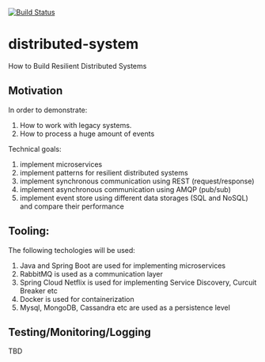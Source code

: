 [![Build Status](https://travis-ci.org/agritsik/distributed-system.svg?branch=master)](https://travis-ci.org/agritsik/distributed-system)

# distributed-system
How to Build Resilient Distributed Systems

## Motivation

In order to demonstrate:

1. How to work with legacy systems.
2. How to process a huge amount of events

Technical goals:

1. implement microservices
2. implement patterns for resilient distributed systems
3. implement synchronous communication using REST (request/response)
4. implement asynchronous communication using AMQP (pub/sub)
5. implement event store using different data storages (SQL and NoSQL) and compare their performance


## Tooling:

The following techologies will be used:

1. Java and Spring Boot are used for implementing microservices 
2. RabbitMQ is used as a communication layer
3. Spring Cloud Netflix is used for implementing Service Discovery, Curcuit Breaker etc
4. Docker is used for containerization 
5. Mysql, MongoDB, Cassandra etc are used as a persistence level

## Testing/Monitoring/Logging

TBD


